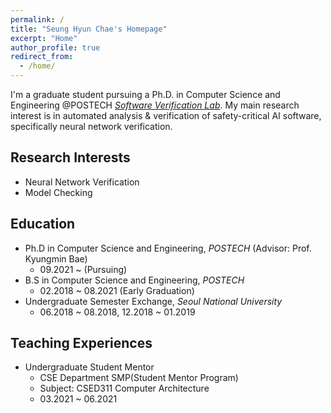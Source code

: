 ```yaml
---
permalink: /
title: "Seung Hyun Chae's Homepage"
excerpt: "Home"
author_profile: true
redirect_from: 
  - /home/
---
```


I'm a graduate student pursuing a Ph.D. in Computer Science and Engineering @POSTECH [*Software Verification Lab*](http://sevlab.postech.ac.kr/index.html). My main research interest is in automated analysis & verification of safety-critical AI software, specifically neural network verification.


Research Interests
------------------
- Neural Network Verification
- Model Checking


Education
---------
- Ph.D in Computer Science and Engineering, *POSTECH* (Advisor: Prof. Kyungmin Bae)
  - 09.2021 ~ (Pursuing)
- B.S in Computer Science and Engineering, *POSTECH*
  - 02.2018 ~ 08.2021 (Early Graduation)
- Undergraduate Semester Exchange, *Seoul National University*
  - 06.2018 ~ 08.2018, 12.2018 ~ 01.2019

Teaching Experiences
--------------------
- Undergraduate Student Mentor
  - CSE Department SMP(Student Mentor Program)
  - Subject: CSED311 Computer Architecture
  - 03.2021 ~ 06.2021